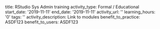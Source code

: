 title: RStudio Sys Admin training
activity_type: Formal / Educational
start_date: '2019-11-11'
end_date: '2019-11-11'
activity_url: ''
learning_hours: '0'
tags: ''
activity_description: Link to modules
benefit_to_practice: ASDF123
benefit_to_users: ASDF123

